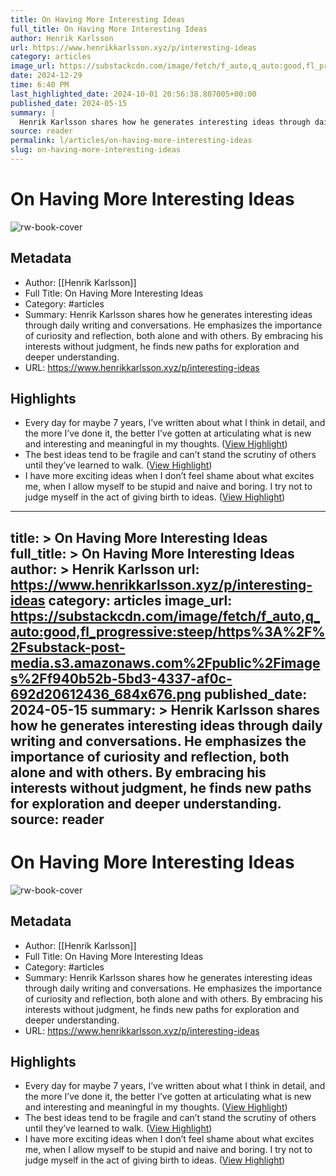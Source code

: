 ```yaml
---
title: On Having More Interesting Ideas
full_title: On Having More Interesting Ideas
author: Henrik Karlsson
url: https://www.henrikkarlsson.xyz/p/interesting-ideas
category: articles
image_url: https://substackcdn.com/image/fetch/f_auto,q_auto:good,fl_progressive:steep/https%3A%2F%2Fsubstack-post-media.s3.amazonaws.com%2Fpublic%2Fimages%2Ff940b52b-5bd3-4337-af0c-692d20612436_684x676.png
date: 2024-12-29
time: 6:40 PM
last_highlighted_date: 2024-10-01 20:56:38.807005+00:00
published_date: 2024-05-15
summary: |
  Henrik Karlsson shares how he generates interesting ideas through daily writing and conversations. He emphasizes the importance of curiosity and reflection, both alone and with others. By embracing his interests without judgment, he finds new paths for exploration and deeper understanding.
source: reader
permalink: l/articles/on-having-more-interesting-ideas
slug: on-having-more-interesting-ideas
---
```

# On Having More Interesting Ideas

![rw-book-cover](https://substackcdn.com/image/fetch/f_auto,q_auto:good,fl_progressive:steep/https%3A%2F%2Fsubstack-post-media.s3.amazonaws.com%2Fpublic%2Fimages%2Ff940b52b-5bd3-4337-af0c-692d20612436_684x676.png)

## Metadata
- Author: [[Henrik Karlsson]]
- Full Title: On Having More Interesting Ideas
- Category: #articles
- Summary: Henrik Karlsson shares how he generates interesting ideas through daily writing and conversations. He emphasizes the importance of curiosity and reflection, both alone and with others. By embracing his interests without judgment, he finds new paths for exploration and deeper understanding.
- URL: https://www.henrikkarlsson.xyz/p/interesting-ideas

## Highlights
- Every day for maybe 7 years, I’ve written about what I think in detail, and the more I’ve done it, the better I’ve gotten at articulating what is new and interesting and meaningful in my thoughts. ([View Highlight](https://read.readwise.io/read/01j94xx1pfe0cztknsk7x69xst))
- The best ideas tend to be fragile and can’t stand the scrutiny of others until they’ve learned to walk. ([View Highlight](https://read.readwise.io/read/01j94xw96qx1mepb027chgdeg9))
- I have more exciting ideas when I don’t feel shame about what excites me, when I allow myself to be stupid and naive and boring. I try not to judge myself in the act of giving birth to ideas. ([View Highlight](https://read.readwise.io/read/01j94xxt8eb80aame6kpak7j32))


---
title: >
  On Having More Interesting Ideas
full_title: >
  On Having More Interesting Ideas
author: >
  Henrik Karlsson
url: https://www.henrikkarlsson.xyz/p/interesting-ideas
category: articles
image_url: https://substackcdn.com/image/fetch/f_auto,q_auto:good,fl_progressive:steep/https%3A%2F%2Fsubstack-post-media.s3.amazonaws.com%2Fpublic%2Fimages%2Ff940b52b-5bd3-4337-af0c-692d20612436_684x676.png
published_date: 2024-05-15
summary: >
  Henrik Karlsson shares how he generates interesting ideas through daily writing and conversations. He emphasizes the importance of curiosity and reflection, both alone and with others. By embracing his interests without judgment, he finds new paths for exploration and deeper understanding.
source: reader
---
# On Having More Interesting Ideas

![rw-book-cover](https://substackcdn.com/image/fetch/f_auto,q_auto:good,fl_progressive:steep/https%3A%2F%2Fsubstack-post-media.s3.amazonaws.com%2Fpublic%2Fimages%2Ff940b52b-5bd3-4337-af0c-692d20612436_684x676.png)

## Metadata
- Author: [[Henrik Karlsson]]
- Full Title: On Having More Interesting Ideas
- Category: #articles
- Summary: Henrik Karlsson shares how he generates interesting ideas through daily writing and conversations. He emphasizes the importance of curiosity and reflection, both alone and with others. By embracing his interests without judgment, he finds new paths for exploration and deeper understanding.
- URL: https://www.henrikkarlsson.xyz/p/interesting-ideas

## Highlights
- Every day for maybe 7 years, I’ve written about what I think in detail, and the more I’ve done it, the better I’ve gotten at articulating what is new and interesting and meaningful in my thoughts. ([View Highlight](https://read.readwise.io/read/01j94xx1pfe0cztknsk7x69xst))
- The best ideas tend to be fragile and can’t stand the scrutiny of others until they’ve learned to walk. ([View Highlight](https://read.readwise.io/read/01j94xw96qx1mepb027chgdeg9))
- I have more exciting ideas when I don’t feel shame about what excites me, when I allow myself to be stupid and naive and boring. I try not to judge myself in the act of giving birth to ideas. ([View Highlight](https://read.readwise.io/read/01j94xxt8eb80aame6kpak7j32))


